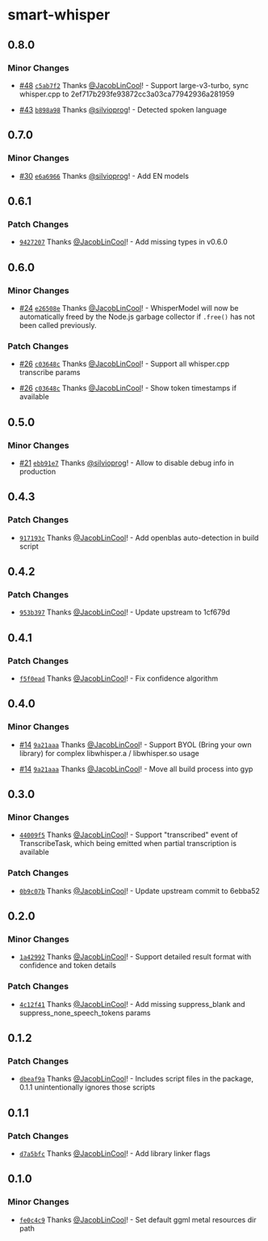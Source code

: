 # smart-whisper

## 0.8.0

### Minor Changes

- [#48](https://github.com/JacobLinCool/smart-whisper/pull/48) [`c5ab7f2`](https://github.com/JacobLinCool/smart-whisper/commit/c5ab7f28f494a046aeca4d90013c4570b7dab2ae) Thanks [@JacobLinCool](https://github.com/JacobLinCool)! - Support large-v3-turbo, sync whisper.cpp to 2ef717b293fe93872cc3a03ca77942936a281959

- [#43](https://github.com/JacobLinCool/smart-whisper/pull/43) [`b898a98`](https://github.com/JacobLinCool/smart-whisper/commit/b898a989fd232979f1c3ac9b873b035e5fb3ad6e) Thanks [@silvioprog](https://github.com/silvioprog)! - Detected spoken language

## 0.7.0

### Minor Changes

- [#30](https://github.com/JacobLinCool/smart-whisper/pull/30) [`e6a6966`](https://github.com/JacobLinCool/smart-whisper/commit/e6a6966af62ecd046a82c6403a4777f3fe884efb) Thanks [@silvioprog](https://github.com/silvioprog)! - Add EN models

## 0.6.1

### Patch Changes

- [`9427207`](https://github.com/JacobLinCool/smart-whisper/commit/9427207a4714fc922832387280ea4f6e3338963e) Thanks [@JacobLinCool](https://github.com/JacobLinCool)! - Add missing types in v0.6.0

## 0.6.0

### Minor Changes

- [#24](https://github.com/JacobLinCool/smart-whisper/pull/24) [`e26508e`](https://github.com/JacobLinCool/smart-whisper/commit/e26508e69ef625ea79efd18feab52bddbe11a60f) Thanks [@JacobLinCool](https://github.com/JacobLinCool)! - WhisperModel will now be automatically freed by the Node.js garbage collector if `.free()` has not been called previously.

### Patch Changes

- [#26](https://github.com/JacobLinCool/smart-whisper/pull/26) [`c03648c`](https://github.com/JacobLinCool/smart-whisper/commit/c03648c1ad853815bded3c5bf6d7d4821109df53) Thanks [@JacobLinCool](https://github.com/JacobLinCool)! - Support all whisper.cpp transcribe params

- [#26](https://github.com/JacobLinCool/smart-whisper/pull/26) [`c03648c`](https://github.com/JacobLinCool/smart-whisper/commit/c03648c1ad853815bded3c5bf6d7d4821109df53) Thanks [@JacobLinCool](https://github.com/JacobLinCool)! - Show token timestamps if available

## 0.5.0

### Minor Changes

- [#21](https://github.com/JacobLinCool/smart-whisper/pull/21) [`ebb91e7`](https://github.com/JacobLinCool/smart-whisper/commit/ebb91e76eaed44ed6bc1b9e57d222ad12c9da282) Thanks [@silvioprog](https://github.com/silvioprog)! - Allow to disable debug info in production

## 0.4.3

### Patch Changes

- [`917193c`](https://github.com/JacobLinCool/smart-whisper/commit/917193c2e8d823b5cd98280a8aa760f567cf76cc) Thanks [@JacobLinCool](https://github.com/JacobLinCool)! - Add openblas auto-detection in build script

## 0.4.2

### Patch Changes

- [`953b397`](https://github.com/JacobLinCool/smart-whisper/commit/953b3979a5fd413244c6afd6f912d0686008618f) Thanks [@JacobLinCool](https://github.com/JacobLinCool)! - Update upstream to 1cf679d

## 0.4.1

### Patch Changes

- [`f5f0ead`](https://github.com/JacobLinCool/smart-whisper/commit/f5f0ead97dff0bd8603138938c1dafafba6d8591) Thanks [@JacobLinCool](https://github.com/JacobLinCool)! - Fix confidence algorithm

## 0.4.0

### Minor Changes

- [#14](https://github.com/JacobLinCool/smart-whisper/pull/14) [`9a21aaa`](https://github.com/JacobLinCool/smart-whisper/commit/9a21aaaed73be86a558c6ffa3f9ac15bbc08c26a) Thanks [@JacobLinCool](https://github.com/JacobLinCool)! - Support BYOL (Bring your own library) for complex libwhisper.a / libwhisper.so usage

- [#14](https://github.com/JacobLinCool/smart-whisper/pull/14) [`9a21aaa`](https://github.com/JacobLinCool/smart-whisper/commit/9a21aaaed73be86a558c6ffa3f9ac15bbc08c26a) Thanks [@JacobLinCool](https://github.com/JacobLinCool)! - Move all build process into gyp

## 0.3.0

### Minor Changes

- [`44009f5`](https://github.com/JacobLinCool/smart-whisper/commit/44009f509ea2fed5cacbf8585c16c0fad49e9f82) Thanks [@JacobLinCool](https://github.com/JacobLinCool)! - Support "transcribed" event of TranscribeTask, which being emitted when partial transcription is available

### Patch Changes

- [`0b9c07b`](https://github.com/JacobLinCool/smart-whisper/commit/0b9c07b98a395a2a0ddb5e83bd81659500474b1d) Thanks [@JacobLinCool](https://github.com/JacobLinCool)! - Update upstream commit to 6ebba52

## 0.2.0

### Minor Changes

- [`1a42992`](https://github.com/JacobLinCool/smart-whisper/commit/1a42992bca97111619b137a74392970987a9ee09) Thanks [@JacobLinCool](https://github.com/JacobLinCool)! - Support detailed result format with confidence and token details

### Patch Changes

- [`4c12f41`](https://github.com/JacobLinCool/smart-whisper/commit/4c12f419cccb3b0e6ca80d5385b5c64540161241) Thanks [@JacobLinCool](https://github.com/JacobLinCool)! - Add missing suppress_blank and suppress_none_speech_tokens params

## 0.1.2

### Patch Changes

- [`dbeaf9a`](https://github.com/JacobLinCool/smart-whisper/commit/dbeaf9a377a623614d67515accb6906817bf1143) Thanks [@JacobLinCool](https://github.com/JacobLinCool)! - Includes script files in the package, 0.1.1 unintentionally ignores those scripts

## 0.1.1

### Patch Changes

- [`d7a5bfc`](https://github.com/JacobLinCool/smart-whisper/commit/d7a5bfcb9a102264aed0a814fd0d53e38cacd972) Thanks [@JacobLinCool](https://github.com/JacobLinCool)! - Add library linker flags

## 0.1.0

### Minor Changes

- [`fe0c4c9`](https://github.com/JacobLinCool/smart-whisper/commit/fe0c4c9d5f0ce14e60e66436b5140c018c536c58) Thanks [@JacobLinCool](https://github.com/JacobLinCool)! - Set default ggml metal resources dir path
